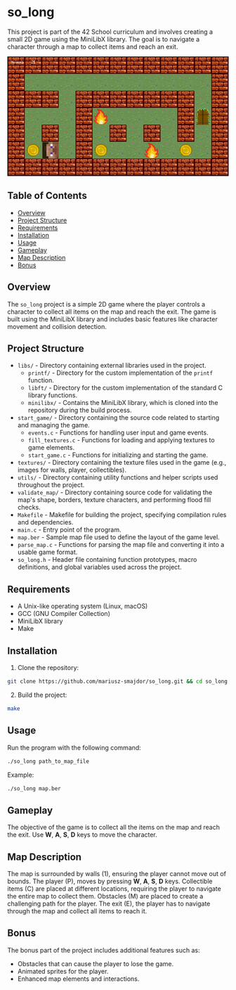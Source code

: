 # so_long

This project is part of the 42 School curriculum and involves creating a small 2D game using the MiniLibX library.
The goal is to navigate a character through a map to collect items and reach an exit.

![Game Screenshot](so_long_gameplay.png)

## Table of Contents

- [Overview](#overview)
- [Project Structure](#project-structure)
- [Requirements](#requirements)
- [Installation](#installation)
- [Usage](#usage)
- [Gameplay](#gameplay)
- [Map Description](#map-description)
- [Bonus](#bonus)

## Overview

The `so_long` project is a simple 2D game where the player controls a character to collect all items on the map and reach the exit.
The game is built using the MiniLibX library and includes basic features like character movement and collision detection.

## Project Structure


- `libs/` - Directory containing external libraries used in the project.
  - `printf/` - Directory for the custom implementation of the `printf` function.
  - `libft/` - Directory for the custom implementation of the standard C library functions.
  - `minilibx/` - Contains the MiniLibX library, which is cloned into the repository during the build process.
- `start_game/` - Directory containing the source code related to starting and managing the game.
  - `events.c` - Functions for handling user input and game events.
  - `fill_textures.c` - Functions for loading and applying textures to game elements.
  - `start_game.c` - Functions for initializing and starting the game.
- `textures/` - Directory containing the texture files used in the game (e.g., images for walls, player, collectibles).
- `utils/` - Directory containing utility functions and helper scripts used throughout the project.
- `validate_map/` - Directory containing source code for validating the map's shape, borders, texture characters, and performing flood fill checks.
- `Makefile` - Makefile for building the project, specifying compilation rules and dependencies.
- `main.c` - Entry point of the program.
- `map.ber` - Sample map file used to define the layout of the game level.
- `parse_map.c` - Functions for parsing the map file and converting it into a usable game format.
- `so_long.h` - Header file containing function prototypes, macro definitions, and global variables used across the project.

## Requirements

- A Unix-like operating system (Linux, macOS)
- GCC (GNU Compiler Collection)
- MiniLibX library
- Make

## Installation

1. Clone the repository:
```bash
git clone https://github.com/mariusz-smajdor/so_long.git && cd so_long
```

2. Build the project:
```bash
make
```

## Usage

Run the program with the following command:
```bash
./so_long path_to_map_file
```

Example:
```bash
./so_long map.ber
```

## Gameplay

The objective of the game is to collect all the items on the map and reach the exit.
Use **W**, **A**, **S**, **D** keys to move the character.

## Map Description
The map is surrounded by walls (1), ensuring the player cannot move out of bounds.
The player (P), moves by pressing **W**, **A**, **S**, **D** keys.
Collectible items (C) are placed at different locations, requiring the player to navigate the entire map to collect them.
Obstacles (M) are placed to create a challenging path for the player.
The exit (E), the player has to navigate through the map and collect all items to reach it.

## Bonus

The bonus part of the project includes additional features such as:

- Obstacles that can cause the player to lose the game.
- Animated sprites for the player.
- Enhanced map elements and interactions.
